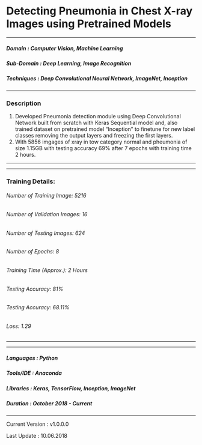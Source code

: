 # Detecting Pneumonia in Chest X-ray Images using Pretrained Models                                            
-------------------------------------------------------------------------------------------------------------------------------------
##### Domain             : Computer Vision, Machine Learning
##### Sub-Domain         : Deep Learning, Image Recognition
##### Techniques         : Deep Convolutional Neural Network, ImageNet, Inception
*************************************************************************************************************************************

### Description
1. Developed Pneumonia detection module using Deep Convolutional Network built from scratch with Keras Sequential model and, also trained dataset on pretrained model “Inception” to finetune for new label classes removing the output layers and freezing the first layers.
2. With 5856 imgages of xray in tow category normal and pheumonia of size 1.15GB with testing accuracy 69% after 7 epochs with training time 2 hours.
*************************************************************************************************************************************

*************************************************************************************************************************************
### Training Details:
###### Number of Training Image: 5216 
###### Number of Validation Images: 16
###### Number of Testing Images: 624
###### Number of Epochs: 8
###### Training Time (Approx.): 2 Hours
###### Testing Accuracy: 81%
###### Testing Accuracy: 68.11%
###### Loss: 1.29
*************************************************************************************************************************************

<!---
#### Intelligent Chatbot Graphical Interface: 
<kbd>
<img src=https://github.com/anjanatiha/Intelligent-Chatbot/blob/master/images/chat_gui.png>
</kbd>

#### Sample Conversations:
<kbd>
<img src=https://github.com/anjanatiha/Intelligent-Chatbot/blob/master/images/chat_gen.png>
</kbd>
-->
*************************************************************************************************************************************
##### Languages   : Python
##### Tools/IDE   : Anaconda
##### Libraries   : Keras, TensorFlow, Inception, ImageNet

##### Duration   : October 2018 - Current
*************************************************************************************************************************************

Current Version  : v1.0.0.0

Last Update      : 10.06.2018

